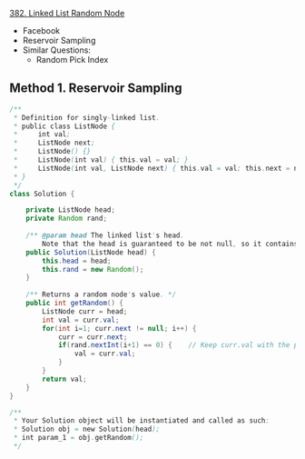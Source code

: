 [382. Linked List Random Node](https://leetcode.com/problems/linked-list-random-node/)

* Facebook
* Reservoir Sampling
* Similar Questions:
    * Random Pick Index
    
    
## Method 1. Reservoir Sampling
```java 
/**
 * Definition for singly-linked list.
 * public class ListNode {
 *     int val;
 *     ListNode next;
 *     ListNode() {}
 *     ListNode(int val) { this.val = val; }
 *     ListNode(int val, ListNode next) { this.val = val; this.next = next; }
 * }
 */
class Solution {

    private ListNode head;
    private Random rand;
    
    /** @param head The linked list's head.
        Note that the head is guaranteed to be not null, so it contains at least one node. */
    public Solution(ListNode head) {
        this.head = head;
        this.rand = new Random();
    }
    
    /** Returns a random node's value. */
    public int getRandom() {
        ListNode curr = head;
        int val = curr.val;
        for(int i=1; curr.next != null; i++) {
            curr = curr.next;
            if(rand.nextInt(i+1) == 0) {    // Keep curr.val with the probability 1/count 
                val = curr.val;
            }
        }
        return val;
    }
}

/**
 * Your Solution object will be instantiated and called as such:
 * Solution obj = new Solution(head);
 * int param_1 = obj.getRandom();
 */
```









